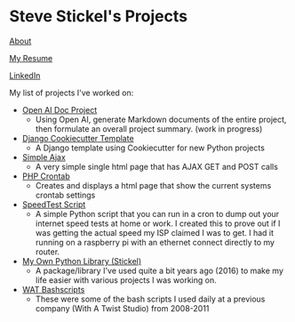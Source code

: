 # Steve Stickel's Projects

[About](https://tdsticks.github.io/about)

[My Resume](https://github.com/tdsticks/resume/blob/master/Steve_Stickel_Resume_2023.pdf)

[LinkedIn](https://www.linkedin.com/in/stickel/)

My list of projects I've worked on:

- [Open AI Doc Project](https://github.com/tdsticks/openai_doc_project)
  - Using Open AI, generate Markdown documents of the entire project, then formulate an overall project summary. (work in progress)
- [Django Cookiecutter Template](https://github.com/tdsticks/django_cookiercutter_template)
  - A Django template using Cookiecutter for new Python projects
- [Simple Ajax](https://github.com/tdsticks/simple_ajax)
  - A very simple single html page that has AJAX GET and POST calls
- [PHP Crontab](https://github.com/tdsticks/php-crontab)
  - Creates and displays a html page that show the current systems crontab settings
- [SpeedTest Script](https://github.com/tdsticks/SpeedTest)
  - A simple Python script that you can run in a cron to dump out your internet speed tests at home or work. I created this to prove out if I was getting the actual speed my ISP claimed I was to get. I had it running on a raspberry pi with an ethernet connect directly to my router.
- [My Own Python Library (Stickel)](https://github.com/tdsticks/Stickel)
  - A package/library I've used quite a bit years ago (2016) to make my life easier with various projects I was working on.
- [WAT Bashscripts](https://github.com/tdsticks/bashscripts)
  - These were some of the bash scripts I used daily at a previous company (With A Twist Studio) from 2008-2011
